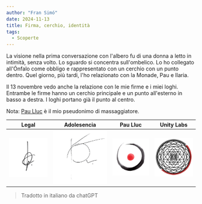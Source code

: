 ```yaml
---
author: "Fran Simó"
date: 2024-11-13
title: Firma, cerchio, identità
tags:
  - Scoperte
---
```


La visione nella prima conversazione con l'albero fu di una donna a letto in intimità, senza volto. Lo sguardo si
concentra sull'ombelico. Lo ho collegato all'Ónfalo come obbligo e rappresentato con un cerchio con un punto dentro.
Quel giorno, più tardi, l'ho relazionato con la Monade, Pau e Ilaria.

Il 13 novembre vedo anche la relazione con le mie firme e i miei loghi. Entrambe le firme hanno un cerchio principale e
un punto all'esterno in basso a destra. I loghi portano già il punto al centro.

Nota: [Pau Lluc](https://pau-lluc.xyz/) è il mio pseudonimo di massaggiatore.

| Legal             | Adolesencia       | Pau Lluc         | Unity Labs                  |
|-------------------|-------------------|------------------|-----------------------------|
| ![](IMG_1603.png) | ![](IMG_1604.png) | ![](PauLluc.png) | ![](Sri_Yantra_2_500px.png) |



> Tradotto in italiano da chatGPT